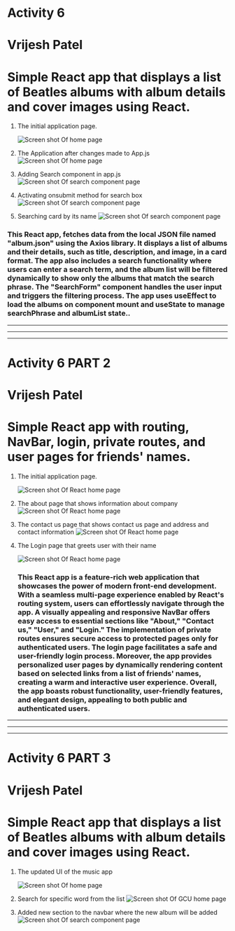 # Activity 6 
# Vrijesh Patel
# Simple React app that displays a list of Beatles albums with album details and cover images using React.


1. The initial application page. 

   ![Screen shot Of  home page ](https://github.com/vrijeshpatel1997/CST-391-Activities-/blob/main/Activity%206/ss2.PNG?raw=true)

2. The Application after changes made to App.js
 ![Screen shot Of  home page ](https://github.com/vrijeshpatel1997/CST-391-Activities-/blob/main/Activity%206/ss1.PNG?raw=true)


1. Adding Search component in app.js
    ![Screen shot Of search component page ]([ss3.PNG](https://github.com/vrijeshpatel1997/CST-391-Activities-/blob/main/Activity%206/ss3.PNG?raw=true))

2. Activating onsubmit method for search box 
      ![Screen shot Of search component page ](https://github.com/vrijeshpatel1997/CST-391-Activities-/blob/main/Activity%206/ss4.PNG?raw=true)

3. Searching card by its name 
     ![Screen shot Of search component page ](https://github.com/vrijeshpatel1997/CST-391-Activities-/blob/main/Activity%206/ss5.PNG?raw=true)

 ###  This React app, fetches data from the local JSON file named "album.json" using the Axios library. It displays a list of albums and their details, such as title, description, and image, in a card format. The app also includes a search functionality where users can enter a search term, and the album list will be filtered dynamically to show only the albums that match the search phrase. The "SearchForm" component handles the user input and triggers the filtering process. The app uses useEffect to load the albums on component mount and useState to manage searchPhrase and albumList state..

 ---
 ---
---
# Activity 6 PART 2
# Vrijesh Patel
# Simple React app with routing, NavBar, login, private routes, and user pages for friends' names.



1. The initial application page. 

   ![Screen shot Of React home page ](https://github.com/vrijeshpatel1997/CST-391-Activities-/blob/main/Activity%206/ss6.PNG?raw=true)

2. The about page that shows information about company
    ![Screen shot Of React home page ](https://github.com/vrijeshpatel1997/CST-391-Activities-/blob/main/Activity%206/ss7.PNG?raw=true)
3. The contact us page that shows contact us page and address and contact information
      ![Screen shot Of React home page ](https://github.com/vrijeshpatel1997/CST-391-Activities-/blob/main/Activity%206/ss8.PNG?raw=true)
4. The Login page that greets user with their name

      ![Screen shot Of React home page ](https://github.com/vrijeshpatel1997/CST-391-Activities-/blob/main/Activity%206/ss10.PNG?raw=true)


     ### This React app is a feature-rich web application that showcases the power of modern front-end development. With a seamless multi-page experience enabled by React's routing system, users can effortlessly navigate through the app. A visually appealing and responsive NavBar offers easy access to essential sections like "About," "Contact us," "User," and "Login." The implementation of private routes ensures secure access to protected pages only for authenticated users. The login page facilitates a safe and user-friendly login process. Moreover, the app provides personalized user pages by dynamically rendering content based on selected links from a list of friends' names, creating a warm and interactive user experience. Overall, the app boasts robust functionality, user-friendly features, and elegant design, appealing to both public and authenticated users.


     
 ---
 ---
---
# Activity 6 PART 3
# Vrijesh Patel
# Simple React app that displays a list of Beatles albums with album details and cover images using React.

1. The updated UI of the music app

   ![Screen shot Of home page ](https://github.com/vrijeshpatel1997/CST-391-Activities-/blob/main/Activity%206/ss11.PNG?raw=true)

2. Search for specific word from the list
 ![Screen shot Of GCU home page ](https://github.com/vrijeshpatel1997/CST-391-Activities-/blob/main/Activity%206/ss8.PNG?raw=true)


3. Added new section to the navbar where the new album will be added
    ![Screen shot Of search component page ](ss13.PNG)
